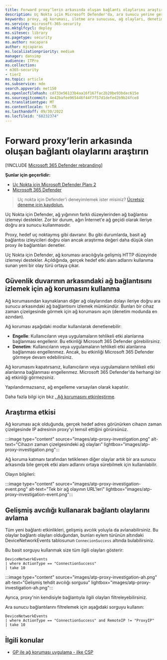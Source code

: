 ```yaml
---
title: Forward proxy’lerin arkasında oluşan bağlantı olaylarını araştırın
description: Uç Nokta için Microsoft Defender'da, ara sunucu yerine gerçek bir hedefi ortaya çıkararak ağ koruması aracılığıyla gelişmiş HTTP düzeyinde izlemeyi kullanmayı öğrenin.
keywords: proxy, ağ koruması, iletme ara sunucusu, ağ olayları, denetim, engelleme, etki alanı adları, etki alanı
ms.service: microsoft-365-security
ms.mktglfcycl: deploy
ms.sitesec: library
ms.pagetype: security
ms.author: macapara
author: mjcaparas
ms.localizationpriority: medium
manager: dansimp
audience: ITPro
ms.collection:
- m365-security
- tier2
ms.topic: article
ms.subservice: mde
search.appverid: met150
ms.openlocfilehash: cd733e56133b4aa16f167fac2b20be93bdac615e
ms.sourcegitcommit: 4e42bafee965446f44f7f57d1defed2b9b24fce8
ms.translationtype: MT
ms.contentlocale: tr-TR
ms.lasthandoff: 09/30/2022
ms.locfileid: "68232374"
---
```

# <a name="investigate-connection-events-that-occur-behind-forward-proxies"></a>Forward proxy’lerin arkasında oluşan bağlantı olaylarını araştırın

[!INCLUDE [Microsoft 365 Defender rebranding](../../includes/microsoft-defender.md)]

**Şunlar için geçerlidir:**
- [Uç Nokta için Microsoft Defender Planı 2](https://go.microsoft.com/fwlink/p/?linkid=2154037)
- [Microsoft 365 Defender](https://go.microsoft.com/fwlink/?linkid=2118804)

> Uç nokta için Defender'i deneyimlemek ister misiniz? [Ücretsiz deneme için kaydolun.](https://signup.microsoft.com/create-account/signup?products=7f379fee-c4f9-4278-b0a1-e4c8c2fcdf7e&ru=https://aka.ms/MDEp2OpenTrial?ocid=docs-wdatp-investigatemachines-abovefoldlink)

Uç Nokta için Defender, ağ yığınının farklı düzeylerinden ağ bağlantısı izlemeyi destekler. Zor bir durum, ağın İnternet'e ağ geçidi olarak ileriye doğru ara sunucu kullanmasıdır.

Proxy, hedef uç noktaymış gibi davranır. Bu gibi durumlarda, basit ağ bağlantısı izleyicileri doğru olan ancak araştırma değeri daha düşük olan proxy ile bağlantıları denetler.

Uç Nokta için Defender, ağ koruması aracılığıyla gelişmiş HTTP düzeyinde izlemeyi destekler. Açıldığında, gerçek hedef etki alanı adlarını kullanıma sunan yeni bir olay türü ortaya çıkar.

## <a name="use-network-protection-to-monitor-network-connection-behind-a-firewall"></a>Güvenlik duvarının arkasındaki ağ bağlantısını izlemek için ağ korumasını kullanma

Ağ korumasından kaynaklanan diğer ağ olaylarından dolayı ileriye doğru ara sunucu arkasındaki ağ bağlantısını izlemek mümkündür. Bunları bir cihaz zaman çizelgesinde görmek için ağ korumasını açın (denetim modunda en azından).

Ağ koruması aşağıdaki modlar kullanılarak denetlenebilir:

- **Engelle**: Kullanıcıların veya uygulamaların tehlikeli etki alanlarına bağlanması engellenir. Bu etkinliği Microsoft 365 Defender görebilirsiniz.
- **Denetim**: Kullanıcıların veya uygulamaların tehlikeli etki alanlarına bağlanması engellenmez. Ancak, bu etkinliği Microsoft 365 Defender görmeye devam edebilirsiniz.


Ağ korumasını kapatırsanız, kullanıcıların veya uygulamaların tehlikeli etki alanlarına bağlanması engellenmez. Microsoft 365 Defender'da herhangi bir ağ etkinliği görmezsiniz.

Yapılandırmazsanız, ağ engelleme varsayılan olarak kapatılır.

Daha fazla bilgi için bkz [. Ağ korumasını etkinleştirme](enable-network-protection.md).

## <a name="investigation-impact"></a>Araştırma etkisi

Ağ koruması açık olduğunda, gerçek hedef adres görünürken cihazın zaman çizelgesinde IP adresinin proxy'yi temsil ettiğini görürsünüz.

:::image type="content" source="images/atp-proxy-investigation.png" alt-text="Cihazın zaman çizelgesindeki ağ olayları" lightbox="images/atp-proxy-investigation.png":::

Ağ koruma katmanı tarafından tetiklenen diğer olaylar artık bir ara sunucu arkasında bile gerçek etki alanı adlarını ortaya sürebilmek için kullanılabilir.

Olayın bilgileri:

:::image type="content" source="images/atp-proxy-investigation-event.png" alt-text="Tek bir ağ olayının URL'leri" lightbox="images/atp-proxy-investigation-event.png":::

## <a name="hunt-for-connection-events-using-advanced-hunting"></a>Gelişmiş avcılığı kullanarak bağlantı olaylarını avlama

Tüm yeni bağlantı etkinlikleri, gelişmiş avcılık yoluyla da avlanabilirsiniz. Bu olaylar bağlantı olayları olduğundan, bunları eylem türünün altındaki DeviceNetworkEvents tablosunun `ConnecionSuccess` altında bulabilirsiniz.

Bu basit sorguyu kullanmak size tüm ilgili olayları gösterir:

```console
DeviceNetworkEvents
| where ActionType == "ConnectionSuccess"
| take 10
```

:::image type="content" source="images/atp-proxy-investigation-ah.png" alt-text="Gelişmiş tehdit avcılığı sorgusu" lightbox="images/atp-proxy-investigation-ah.png":::

Ayrıca, proxy'nin kendisiyle bağlantıyla ilgili olayları filtreleyebilirsiniz.

Ara sunucu bağlantılarını filtrelemek için aşağıdaki sorguyu kullanın:

```console
DeviceNetworkEvents
| where ActionType == "ConnectionSuccess" and RemoteIP != "ProxyIP"
| take 10
```

## <a name="related-topics"></a>İlgili konular

- [GP ile ağ koruması uygulama - ilke CSP](/windows/client-management/mdm/policy-csp-defender#defender-enablenetworkprotection)
